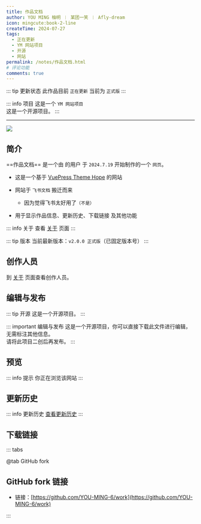 ```yaml
---
title: 作品文档
author: YOU MING 柚明 ︱ 某团一笑 ︱ Afly-dream
icon: mingcute:book-2-line
createTime: 2024-07-27
tags:
  - 正在更新
  - YM 网站项目
  - 开源
  - 网站
permalink: /notes/作品文档.html
# 评论功能
comments: true
---
```


::: tip 更新状态
此作品目前 `正在更新`
当前为 `正式版`
:::

::: info 项目
这是一个 `YM 网站项目`\
这是一个开源项目。
:::

---

![](https://image.youming.us.kg/work-yl.png)

## <Icon name="mingcute:document-line" color="currentColor" /> 简介

==作品文档== 是一个由 <Badge text="Youming 工作室" type="tip" /> 的用户 <Badge text="YOU MING 柚明" type="info" /> 于 `2024.7.19` 开始制作的一个 `网页`。

- 这是一个基于 [VuePress Theme Hope](https://theme-hope.vuejs.press/zh/) 的网站
- 网站于 `飞书文档` 搬迁而来

  - 因为觉得飞书太好用了`（不是）`

- 用于显示作品信息、更新历史、下载链接 及其他功能

::: info 关于
查看 [关于](/更多/关于.html) 页面
:::

::: tip 版本
当前最新版本：`v2.0.0 正式版`（已固定版本号）
:::

## <Icon name="mingcute:contacts-3-line" color="currentColor" /> 创作人员

到 [关于](/更多/关于.html) 页面查看创作人员。

## <Icon name="mingcute:pencil-3-line" color="currentColor" /> 编辑与发布

::: tip 开源
这是一个开源项目。
:::

::: important 编辑与发布
这是一个开源项目，你可以直接下载此文件进行编辑，无需标注其他信息。\
请将此项目二创后再发布。
:::

## <Icon name="mingcute:eye-2-line" color="currentColor" /> 预览

::: info 提示
你正在浏览该网站
:::

## <Icon name="mingcute:history-anticlockwise-line" color="currentColor" /> 更新历史

::: info 更新历史
[查看更新历史](/notes/更多/更新日志.html)
:::

## <Icon name="mingcute:arrow-to-down-line" color="currentColor" /> 下载链接
::: tabs

@tab <Icon name="❤️" color="currentColor" /> GitHub fork
## <Icon name="❤️" color="currentColor" /> GitHub fork 链接
- 链接：[https://github.com/YOU-MING-6/work](https://github.com/YOU-MING-6/work)

:::